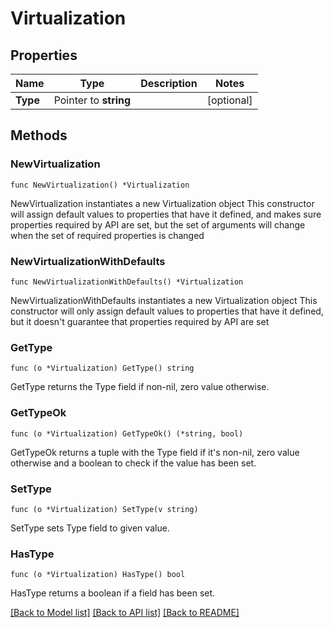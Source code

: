 # Virtualization

## Properties

Name | Type | Description | Notes
------------ | ------------- | ------------- | -------------
**Type** | Pointer to **string** |  | [optional] 

## Methods

### NewVirtualization

`func NewVirtualization() *Virtualization`

NewVirtualization instantiates a new Virtualization object
This constructor will assign default values to properties that have it defined,
and makes sure properties required by API are set, but the set of arguments
will change when the set of required properties is changed

### NewVirtualizationWithDefaults

`func NewVirtualizationWithDefaults() *Virtualization`

NewVirtualizationWithDefaults instantiates a new Virtualization object
This constructor will only assign default values to properties that have it defined,
but it doesn't guarantee that properties required by API are set

### GetType

`func (o *Virtualization) GetType() string`

GetType returns the Type field if non-nil, zero value otherwise.

### GetTypeOk

`func (o *Virtualization) GetTypeOk() (*string, bool)`

GetTypeOk returns a tuple with the Type field if it's non-nil, zero value otherwise
and a boolean to check if the value has been set.

### SetType

`func (o *Virtualization) SetType(v string)`

SetType sets Type field to given value.

### HasType

`func (o *Virtualization) HasType() bool`

HasType returns a boolean if a field has been set.


[[Back to Model list]](../README.md#documentation-for-models) [[Back to API list]](../README.md#documentation-for-api-endpoints) [[Back to README]](../README.md)


